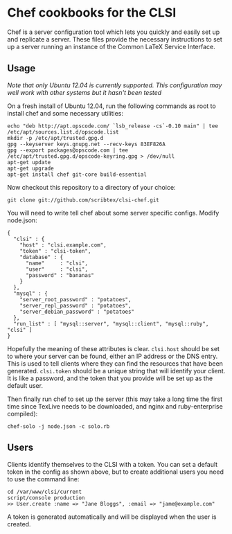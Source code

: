 Chef cookbooks for the CLSI
===========================

Chef is a server configuration tool which lets you quickly and easily set up and
replicate a server. These files provide the necessary instructions to set up a server
running an instance of the Common LaTeX Service Interface.

Usage
-----

*Note that only Ubuntu 12.04 is currently supported. This configuration may well work with
other systems but it hasn't been tested*

On a fresh install of Ubuntu 12.04, run the following commands as root to install chef
and some necessary utilities: 

    echo "deb http://apt.opscode.com/ `lsb_release -cs`-0.10 main" | tee /etc/apt/sources.list.d/opscode.list
    mkdir -p /etc/apt/trusted.gpg.d
    gpg --keyserver keys.gnupg.net --recv-keys 83EF826A
    gpg --export packages@opscode.com | tee /etc/apt/trusted.gpg.d/opscode-keyring.gpg > /dev/null 
    apt-get update
    apt-get upgrade
    apt-get install chef git-core build-essential
    
Now checkout this repository to a directory of your choice:

    git clone git://github.com/scribtex/clsi-chef.git

You will need to write tell chef about some server specific configs. Modify node.json:

    {
      "clsi" : {
        "host" : "clsi.example.com",
        "token" : "clsi-token",
        "database" : {
          "name"     : "clsi",
          "user"     : "clsi",
          "password" : "bananas"
        }
      },
      "mysql" : {
        "server_root_password" : "potatoes",
        "server_repl_password" : "potatoes",
        "server_debian_password" : "potatoes"
      },
      "run_list" : [ "mysql::server", "mysql::client", "mysql::ruby", "clsi" ]
    }

Hopefully the meaning of these attributes is clear. `clsi.host` should be set to where your server
can be found, either an IP address or the DNS entry. This is used to tell clients where they can
find the resources that have been generated. `clsi.token` should be a unique string that will identify
your client. It is like a password, and the token that you provide will be set up as the default user.

Then finally run chef to set up the server (this may take a long time the first time since 
TexLive needs to be downloaded, and nginx and ruby-enterprise compiled):

    chef-solo -j node.json -c solo.rb

Users
-----

Clients identify themselves to the CLSI with a token. You can set a default token in the config as
shown above, but to create additional users you need to use the command line:

    cd /var/www/clsi/current
    script/console production
    >> User.create :name => "Jane Bloggs", :email => "jame@example.com"

A token is generated automatically and will be displayed when the user is created.
